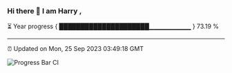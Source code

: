 ### Hi there 👋 I am Harry , 

⏳ Year progress { █████████████████████▁▁▁▁▁▁▁▁▁ } 73.19 %

---

⏰ Updated on Mon, 25 Sep 2023 03:49:18 GMT

![Progress Bar CI](https://github.com/duykhang68/duykhang68/workflows/Progress%20Bar%20CI/badge.svg)

